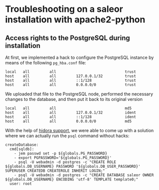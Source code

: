 # Troubleshooting on a saleor installation with apache2-python

## Access rights to the PostgreSQL during installation

At first, we implemented a hack to configure the PostgreSQL instance by means of the following `pg_hba.conf` file:

```
local   all         all                               trust
host    all         all         127.0.0.1/32          trust
host    all         all         ::1/128               trust
host    all         all         0.0.0.0/0             trust
```

We uploaded that file to the PostgreSQL node, performed the necessary changes to the database, and then put it back to its original version

```
local   all         all                               md5
host    all         all         127.0.0.1/32          ident
host    all         all         ::1/128               ident
host    all         all         0.0.0.0/0             md5
```

With the help of [hidora support](www.hidora.com), we were able to come up with a solution where we can actually run the `psql` command without hacks:

```
createDatabase:
  cmd[sqldb]:
    - jem passwd set -p ${globals.PG_PASSWORD}
    - export PGPASSWORD='${globals.PG_PASSWORD}'
    - psql -U webadmin -d postgres -c "CREATE ROLE ${globals.DB_USERNAME} PASSWORD '${globals.DB_USER_PASSWORD}' SUPERUSER CREATEDB CREATEROLE INHERIT LOGIN;"
    - psql -U webadmin -d postgres -c "CREATE DATABASE saleor OWNER ${globals.DB_USERNAME} ENCODING 'utf-8' TEMPLATE template0;"
  user: root
```
